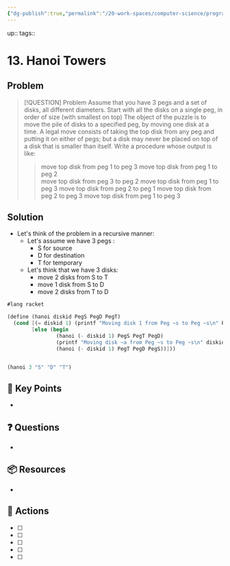 ```yaml
---
{"dg-publish":true,"permalink":"/20-work-spaces/computer-science/programming/scheme/sicp/detailed/chapter-i/codebox/13-hanoi-towers/"}
---
```




up:: 
tags:: 



# 13. Hanoi Towers
## Problem

> [!QUESTION] Problem
> Assume that you have 3 pegs and a set of disks, all different diameters. 
> Start with all the disks on a single peg, in order of size (with smallest on top)
> The object of the puzzle is to move the pile of disks to a specified peg, by moving one disk at a time.
> A legal move consists of taking the top disk from any peg and putting it on either of pegs; but a disk may never be placed on top of a disk that is smaller than itself.
> Write a procedure whose output is like:
>  > 	move top disk from peg 1 to peg 3
>  >	move top disk from peg 1 to peg 2	
>  >	move top disk from peg 3 to peg 2
>  >     move top disk from peg 1 to peg 3
>  >     move top disk from peg 2 to peg 1
>  >     move top disk from peg 2 to peg 3
>  >     move top disk from peg 1 to peg 3		


## Solution

- Let's think of the problem in a recursive manner:
	- Let's assume we have 3 pegs :
		- S for source
		- D for destination
		- T for temporary
	- Let's think that we have 3 disks:
		- move 2 disks from S to T
		- move 1 disk from S to D
		- move 2 disks from T to D

```scheme
#lang racket

(define (hanoi diskid PegS PegD PegT)
  (cond [(= diskid 1) (printf "Moving disk 1 from Peg ~s to Peg ~s\n" PegS PegD)]
        [else (begin
                (hanoi (- diskid 1) PegS PegT PegD)
                (printf "Moving disk ~a from Peg ~s to Peg ~s\n" diskid PegS PegD)
                (hanoi (- diskid 1) PegT PegD PegS))]))


(hanoi 3 "S" "D" "T")
```


## 🔑 Key Points
- 
## ❓ Questions
- 
## 📦 Resources
- 
## 🎯 Actions
- [ ] 
- [ ] 
- [ ] 
- [ ] 
- [ ] 
